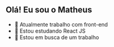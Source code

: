 ## Olá! Eu sou o Matheus

- 🔭 Atualmente trabalho com front-end
- 🌱 Estou estudando React JS
- 👯 Estou em busca de um trabalho


